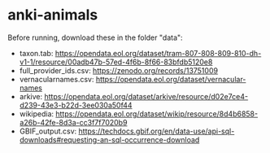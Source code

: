 # anki-animals

Before running, download these in the folder "data":
- taxon.tab: https://opendata.eol.org/dataset/tram-807-808-809-810-dh-v1-1/resource/00adb47b-57ed-4f6b-8f66-83bfdb5120e8
- full_provider_ids.csv: https://zenodo.org/records/13751009
- vernacularnames.csv: https://opendata.eol.org/dataset/vernacular-names
- arkive: https://opendata.eol.org/dataset/arkive/resource/d02e7ce4-d239-43e3-b22d-3ee030a50f44
- wikipedia: https://opendata.eol.org/dataset/wikip/resource/8d4b6858-a26b-42fe-8d3a-cc3f7f7020b9
- GBIF_output.csv: https://techdocs.gbif.org/en/data-use/api-sql-downloads#requesting-an-sql-occurrence-download

